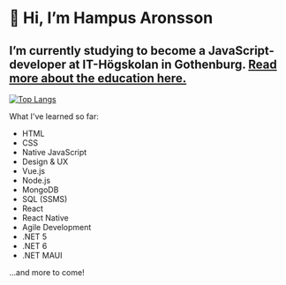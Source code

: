 # 👋 Hi, I’m Hampus Aronsson
## I’m currently studying to become a JavaScript-developer at IT-Högskolan in Gothenburg. [Read more about the education here.](https://www.iths.se/courses/javascript-utvecklare/)

[![Top Langs](https://github-readme-stats.vercel.app/api/top-langs/?username=HampZ99&theme=dark)](https://github.com/anuraghazra/github-readme-stats)

What I've learned so far:
- HTML 
- CSS
- Native JavaScript
- Design & UX
- Vue.js 
- Node.js
- MongoDB
- SQL (SSMS)
- React
- React Native
- Agile Development
- .NET 5 
- .NET 6
- .NET MAUI

...and more to come!
